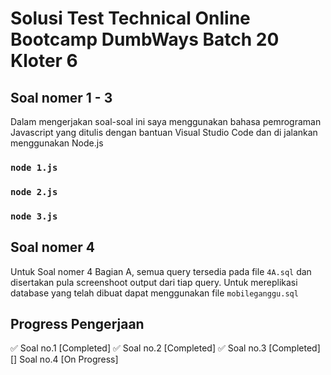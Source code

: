 # Solusi Test Technical Online Bootcamp DumbWays Batch 20 Kloter 6

## Soal nomer 1 - 3
Dalam mengerjakan soal-soal ini saya menggunakan bahasa pemrograman Javascript yang ditulis dengan bantuan Visual Studio Code dan di jalankan menggunakan Node.js

### `node 1.js`

### `node 2.js`

### `node 3.js`

## Soal nomer 4
Untuk Soal nomer 4 Bagian A, semua query tersedia pada file `4A.sql` dan disertakan pula screenshoot output dari tiap query. Untuk mereplikasi database yang telah dibuat dapat menggunakan file `mobileganggu.sql`

## Progress Pengerjaan
✅ Soal no.1 [Completed]
✅ Soal no.2 [Completed]
✅ Soal no.3 [Completed]
[] Soal no.4 [On Progress]
